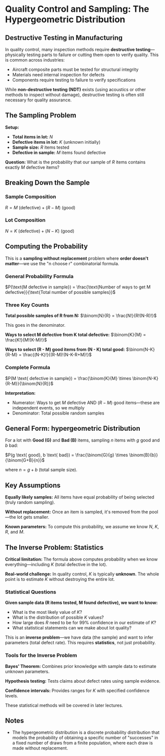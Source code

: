 # Quality Control and Sampling: The Hypergeometric Distribution

## Destructive Testing in Manufacturing

In quality control, many inspection methods require **destructive testing**—physically testing parts to failure or cutting them open to verify quality. This is common across industries:
- Aircraft composite parts must be tested for structural integrity
- Materials need internal inspection for defects
- Components require testing to failure to verify specifications

While **non-destructive testing (NDT)** exists (using acoustics or other methods to inspect without damage), destructive testing is often still necessary for quality assurance.

## The Sampling Problem

**Setup:**
- **Total items in lot:** $N$
- **Defective items in lot:** $K$ (unknown initially)
- **Sample size:** $R$ items tested
- **Defective in sample:** $M$ items found defective

**Question:** What is the probability that our sample of $R$ items contains exactly $M$ defective items?

## Breaking Down the Sample

### Sample Composition
$R = M \text{ (defective)} + (R - M) \text{ (good)}$

### Lot Composition
$N = K \text{ (defective)} + (N - K) \text{ (good)}$

## Computing the Probability

This is a **sampling without replacement** problem where **order doesn't matter**—we use the "n choose r" combinatorial formula.

### General Probability Formula

$P(\text{M defective in sample}) = \frac{\text{Number of ways to get M defective}}{\text{Total number of possible samples}}$

### Three Key Counts

**Total possible samples of R from N:**
$\binom{N}{R} = \frac{N!}{R!(N-R)!}$

This goes in the denominator.

**Ways to select M defective from K total defective:**
$\binom{K}{M} = \frac{K!}{M!(K-M)!}$

**Ways to select (R - M) good items from (N - K) total good:**
$\binom{N-K}{R-M} = \frac{(N-K)!}{(R-M)!(N-K-R+M)!}$

### Complete Formula

$P(M \text{ defective in sample}) = \frac{\binom{K}{M} \times \binom{N-K}{R-M}}{\binom{N}{R}}$

**Interpretation:**
- Numerator: Ways to get $M$ defective AND $(R-M)$ good items—these are independent events, so we multiply
- Denominator: Total possible random samples

## General Form: hypergeometric Distribution

For a lot with **Good (G)** and **Bad (B)** items, sampling $n$ items with $g$ good and $b$ bad:

$P(g \text{ good}, b \text{ bad}) = \frac{\binom{G}{g} \times \binom{B}{b}}{\binom{G+B}{n}}$

where $n = g + b$ (total sample size).

## Key Assumptions

**Equally likely samples:** All items have equal probability of being selected (truly random sampling).

**Without replacement:** Once an item is sampled, it's removed from the pool—the lot gets smaller.

**Known parameters:** To compute this probability, we assume we know $N$, $K$, $R$, and $M$.

## The Inverse Problem: Statistics

**Critical limitation:** The formula above computes probability when we know everything—including $K$ (total defective in the lot).

**Real-world challenge:** In quality control, $K$ is typically **unknown**. The whole point is to estimate $K$ without destroying the entire lot.

### Statistical Questions

**Given sample data (R items tested, M found defective), we want to know:**
- What is the most likely value of $K$?
- What is the distribution of possible $K$ values?
- How large does $R$ need to be for 99% confidence in our estimate of $K$?
- What statistical statements can we make about lot quality?

This is an **inverse problem**—we have data (the sample) and want to infer parameters (total defect rate). This requires **statistics**, not just probability.

### Tools for the Inverse Problem

**Bayes' Theorem:** Combines prior knowledge with sample data to estimate unknown parameters.

**Hypothesis testing:** Tests claims about defect rates using sample evidence.

**Confidence intervals:** Provides ranges for $K$ with specified confidence levels.

These statistical methods will be covered in later lectures.

## Notes

- The hypergeometric distribution is a discrete probability distribution that models the probability of obtaining a specific number of "successes" in a fixed number of draws from a finite population, where each draw is made without replacement.

